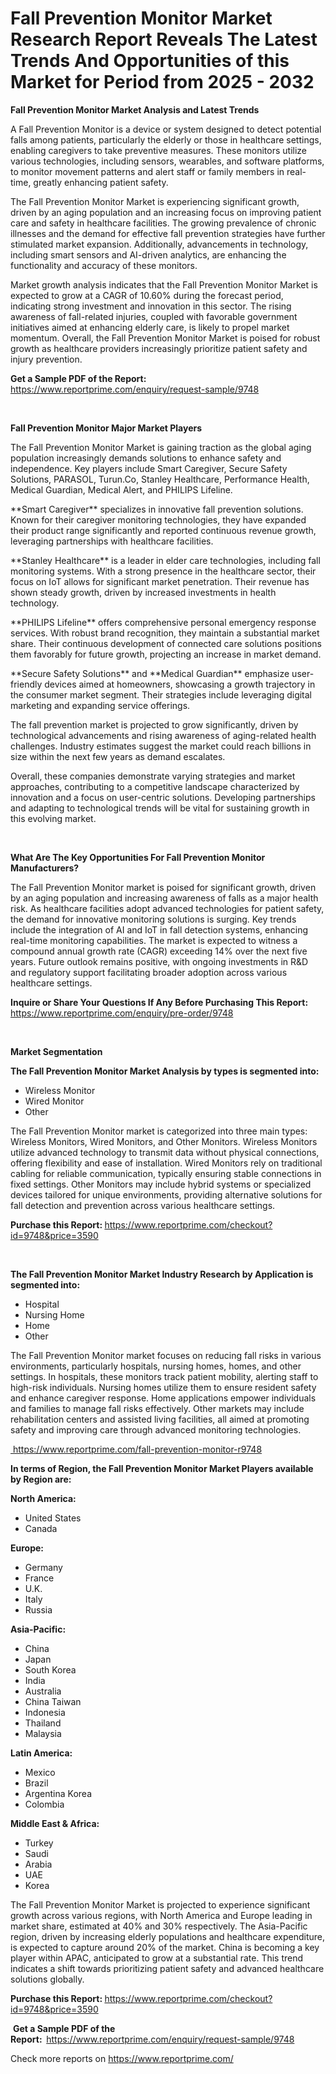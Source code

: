 <p><h1>Fall Prevention Monitor Market Research Report Reveals The Latest Trends And Opportunities of this Market for Period from 2025 - 2032</h1></p><p><strong>Fall Prevention Monitor Market Analysis and Latest Trends</strong></p>
<p><p>A Fall Prevention Monitor is a device or system designed to detect potential falls among patients, particularly the elderly or those in healthcare settings, enabling caregivers to take preventive measures. These monitors utilize various technologies, including sensors, wearables, and software platforms, to monitor movement patterns and alert staff or family members in real-time, greatly enhancing patient safety.</p><p>The Fall Prevention Monitor Market is experiencing significant growth, driven by an aging population and an increasing focus on improving patient care and safety in healthcare facilities. The growing prevalence of chronic illnesses and the demand for effective fall prevention strategies have further stimulated market expansion. Additionally, advancements in technology, including smart sensors and AI-driven analytics, are enhancing the functionality and accuracy of these monitors.</p><p>Market growth analysis indicates that the Fall Prevention Monitor Market is expected to grow at a CAGR of 10.60% during the forecast period, indicating strong investment and innovation in this sector. The rising awareness of fall-related injuries, coupled with favorable government initiatives aimed at enhancing elderly care, is likely to propel market momentum. Overall, the Fall Prevention Monitor Market is poised for robust growth as healthcare providers increasingly prioritize patient safety and injury prevention.</p></p>
<p><strong>Get a Sample PDF of the Report:&nbsp;</strong> <a href="https://www.reportprime.com/enquiry/request-sample/9748?utm_campaign=2395&utm_medium=2&utm_source=Github&utm_content=ia&utm_term=20032025&utm_id=fall-prevention-monitor">https://www.reportprime.com/enquiry/request-sample/9748</a></p>
<p>&nbsp;</p>
<p><strong>Fall Prevention Monitor Major Market Players</strong></p>
<p><p>The Fall Prevention Monitor Market is gaining traction as the global aging population increasingly demands solutions to enhance safety and independence. Key players include Smart Caregiver, Secure Safety Solutions, PARASOL, Turun.Co, Stanley Healthcare, Performance Health, Medical Guardian, Medical Alert, and PHILIPS Lifeline.</p><p>**Smart Caregiver** specializes in innovative fall prevention solutions. Known for their caregiver monitoring technologies, they have expanded their product range significantly and reported continuous revenue growth, leveraging partnerships with healthcare facilities.</p><p>**Stanley Healthcare** is a leader in elder care technologies, including fall monitoring systems. With a strong presence in the healthcare sector, their focus on IoT allows for significant market penetration. Their revenue has shown steady growth, driven by increased investments in health technology.</p><p>**PHILIPS Lifeline** offers comprehensive personal emergency response services. With robust brand recognition, they maintain a substantial market share. Their continuous development of connected care solutions positions them favorably for future growth, projecting an increase in market demand.</p><p>**Secure Safety Solutions** and **Medical Guardian** emphasize user-friendly devices aimed at homeowners, showcasing a growth trajectory in the consumer market segment. Their strategies include leveraging digital marketing and expanding service offerings.</p><p>The fall prevention market is projected to grow significantly, driven by technological advancements and rising awareness of aging-related health challenges. Industry estimates suggest the market could reach billions in size within the next few years as demand escalates.</p><p>Overall, these companies demonstrate varying strategies and market approaches, contributing to a competitive landscape characterized by innovation and a focus on user-centric solutions. Developing partnerships and adapting to technological trends will be vital for sustaining growth in this evolving market.</p></p>
<p>&nbsp;</p>
<p><strong>What Are The Key Opportunities For Fall Prevention Monitor Manufacturers?</strong></p>
<p><p>The Fall Prevention Monitor market is poised for significant growth, driven by an aging population and increasing awareness of falls as a major health risk. As healthcare facilities adopt advanced technologies for patient safety, the demand for innovative monitoring solutions is surging. Key trends include the integration of AI and IoT in fall detection systems, enhancing real-time monitoring capabilities. The market is expected to witness a compound annual growth rate (CAGR) exceeding 14% over the next five years. Future outlook remains positive, with ongoing investments in R&D and regulatory support facilitating broader adoption across various healthcare settings.</p></p>
<p><strong>Inquire or Share Your Questions If Any Before Purchasing This Report:</strong> <a href="https://www.reportprime.com/enquiry/pre-order/9748?utm_campaign=2395&utm_medium=2&utm_source=Github&utm_content=ia&utm_term=20032025&utm_id=fall-prevention-monitor">https://www.reportprime.com/enquiry/pre-order/9748</a></p>
<p>&nbsp;</p>
<p><strong>Market Segmentation</strong></p>
<p><strong>The Fall Prevention Monitor Market Analysis by types is segmented into:</strong></p>
<p><ul><li>Wireless Monitor</li><li>Wired Monitor</li><li>Other</li></ul></p>
<p><p>The Fall Prevention Monitor market is categorized into three main types: Wireless Monitors, Wired Monitors, and Other Monitors. Wireless Monitors utilize advanced technology to transmit data without physical connections, offering flexibility and ease of installation. Wired Monitors rely on traditional cabling for reliable communication, typically ensuring stable connections in fixed settings. Other Monitors may include hybrid systems or specialized devices tailored for unique environments, providing alternative solutions for fall detection and prevention across various healthcare settings.</p></p>
<p><strong>Purchase this Report:&nbsp;</strong><a href="https://www.reportprime.com/checkout?id=9748&price=3590&utm_campaign=2395&utm_medium=2&utm_source=Github&utm_content=ia&utm_term=20032025&utm_id=fall-prevention-monitor">https://www.reportprime.com/checkout?id=9748&price=3590</a></p>
<p>&nbsp;</p>
<p><strong>The Fall Prevention Monitor Market Industry Research by Application is segmented into:</strong></p>
<p><ul><li>Hospital</li><li>Nursing Home</li><li>Home</li><li>Other</li></ul></p>
<p><p>The Fall Prevention Monitor market focuses on reducing fall risks in various environments, particularly hospitals, nursing homes, homes, and other settings. In hospitals, these monitors track patient mobility, alerting staff to high-risk individuals. Nursing homes utilize them to ensure resident safety and enhance caregiver response. Home applications empower individuals and families to manage fall risks effectively. Other markets may include rehabilitation centers and assisted living facilities, all aimed at promoting safety and improving care through advanced monitoring technologies.</p></p>
<p><a href="https://www.reportprime.com/fall-prevention-monitor-r9748?utm_campaign=2395&utm_medium=2&utm_source=Github&utm_content=ia&utm_term=20032025&utm_id=fall-prevention-monitor">&nbsp;https://www.reportprime.com/fall-prevention-monitor-r9748</a></p>
<p><strong>In terms of Region, the Fall Prevention Monitor Market Players available by Region are:</strong></p>
<p>
    <p> <strong> North America: </strong>
        <ul>
            <li>United States</li>
            <li>Canada</li>
        </ul>
        </p> 
    <p> <strong> Europe: </strong>
        <ul>
            <li>Germany</li>
            <li>France</li>
            <li>U.K.</li>
            <li>Italy</li>
            <li>Russia</li>
        </ul>
        </p> 
    <p> <strong> Asia-Pacific: </strong>
        <ul>
            <li>China</li>
            <li>Japan</li>
            <li>South Korea</li>
            <li>India</li>
            <li>Australia</li>
            <li>China Taiwan</li>
            <li>Indonesia</li>
            <li>Thailand</li>
            <li>Malaysia</li>
        </ul>
        </p> 
    <p> <strong> Latin America: </strong>
        <ul>
            <li>Mexico</li>
            <li>Brazil</li>
            <li>Argentina Korea</li>
            <li>Colombia</li>
        </ul>
        </p> 
    <p> <strong> Middle East & Africa: </strong>
        <ul>
            <li>Turkey</li>
            <li>Saudi</li>
            <li>Arabia</li>
            <li>UAE</li>
            <li>Korea</li>
        </ul>
    </p>
    </p>
<p><p>The Fall Prevention Monitor Market is projected to experience significant growth across various regions, with North America and Europe leading in market share, estimated at 40% and 30% respectively. The Asia-Pacific region, driven by increasing elderly populations and healthcare expenditure, is expected to capture around 20% of the market. China is becoming a key player within APAC, anticipated to grow at a substantial rate. This trend indicates a shift towards prioritizing patient safety and advanced healthcare solutions globally.</p></p>
<p><strong>Purchase this Report: </strong><a href="https://www.reportprime.com/checkout?id=9748&price=3590&utm_campaign=2395&utm_medium=2&utm_source=Github&utm_content=ia&utm_term=20032025&utm_id=fall-prevention-monitor">https://www.reportprime.com/checkout?id=9748&price=3590</a></p>
<p>&nbsp;<strong>Get a Sample PDF of the Report:&nbsp;&nbsp;</strong><a href="https://www.reportprime.com/enquiry/request-sample/9748?utm_campaign=2395&utm_medium=2&utm_source=Github&utm_content=ia&utm_term=20032025&utm_id=fall-prevention-monitor">https://www.reportprime.com/enquiry/request-sample/9748</a></p>
<p><strong></strong></p>
<p>Check more reports on <a href="https://www.reportprime.com/?utm_campaign=2395&utm_medium=2&utm_source=Github&utm_content=ia&utm_term=20032025&utm_id=fall-prevention-monitor">https://www.reportprime.com/</a></p>